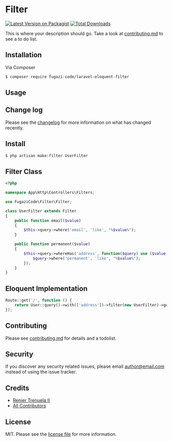 # Filter

[![Latest Version on Packagist][ico-version]][link-packagist]
[![Total Downloads][ico-downloads]][link-downloads]

This is where your description should go. Take a look at [contributing.md](contributing.md) to see a to do list.

## Installation

Via Composer

``` bash
$ composer require fugazi-code/laravel-eloquent-filter
```

## Usage

## Change log

Please see the [changelog](changelog.md) for more information on what has changed recently.

## Install

``` bash
$ php artisan make:filter UserFilter
```

## Filter Class
``` php
<?php

namespace App\Http\Controllers\Filters;

use FugaziCode\Filter\Filter;

class UserFilter extends Filter
{
    public function email($value)
    {
        $this->query->where('email', 'like', "%$value%");
    }

    public function permanent($value)
    {
        $this->query->whereHas('address', function($query) use ($value) {
            $query->where('permanent', 'like', "%$value%");
        });
    }
}
```
## Eloquent Implementation
``` php
Route::get('/', function () {
    return User::query()->with(['address'])->filter(new UserFilter)->get();
});
```
## Contributing

Please see [contributing.md](contributing.md) for details and a todolist.

## Security

If you discover any security related issues, please email author@email.com instead of using the issue tracker.

## Credits

- [Renier Trenuela II][link-author]
- [All Contributors][link-contributors]

## License

MIT. Please see the [license file](license.md) for more information.

[ico-version]: https://img.shields.io/packagist/v/fugazi-code/filter.svg?style=flat-square
[ico-downloads]: https://img.shields.io/packagist/dt/fugazi-code/filter.svg?style=flat-square
[ico-travis]: https://img.shields.io/travis/fugazi-code/filter/master.svg?style=flat-square
[ico-styleci]: https://styleci.io/repos/12345678/shield

[link-packagist]: https://packagist.org/packages/fugazi-code/filter
[link-downloads]: https://packagist.org/packages/fugazi-code/filter
[link-travis]: https://travis-ci.org/fugazi-code/filter
[link-styleci]: https://styleci.io/repos/12345678
[link-author]: https://github.com/fugazi-code
[link-contributors]: ../../contributors
